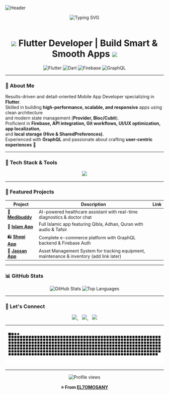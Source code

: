 ![Header](https://capsule-render.vercel.app/api?type=waving&color=8B5CF6&height=200&section=header&text=Mohmmed+Ayman&fontSize=90&fontColor=ffffff&animation=twinkling)

<!-- Animated Banner -->
<div align="center">
  <img src="https://readme-typing-svg.demolab.com?font=Fira+Code&weight=700&size=30&duration=1800&pause=700&color=8B5CF6&center=true&vCenter=true&width=750&lines=Hey+there!+I'm+Mohmmed+Ayman+%F0%9F%91%8B;Flutter+Master+%F0%9F%92%9C;Clean+Architecture+Ninja+%F0%9F%A7%A0;Building+Magic+with+Code+%E2%9C%A8" alt="Typing SVG" />
</div>

<br>

<h1 align="center">
  <img src="https://media.giphy.com/media/WFZvB7VIXBgiz3eSGI/giphy.gif" width="30"/>
  Flutter Developer | Build Smart & Smooth Apps
  <img src="https://media.giphy.com/media/WFZvB7VIXBgiz3eSGI/giphy.gif" width="30"/>
</h1>

<div align="center">

![Flutter](https://img.shields.io/badge/Flutter-8B5CF6?style=for-the-badge&logo=flutter&logoColor=white)
![Dart](https://img.shields.io/badge/Dart-8B5CF6?style=for-the-badge&logo=dart&logoColor=white)
![Firebase](https://img.shields.io/badge/Firebase-8B5CF6?style=for-the-badge&logo=firebase&logoColor=white)
![GraphQL](https://img.shields.io/badge/GraphQL-8B5CF6?style=for-the-badge&logo=graphql&logoColor=white)

</div>

---

### 💫 About Me
Results-driven and detail-oriented Mobile App Developer specializing in **Flutter**.  
Skilled in building **high-performance, scalable, and responsive** apps using clean architecture  
and modern state management (**Provider, Bloc/Cubit**).  
Proficient in **Firebase, API integration, Git workflows, UI/UX optimization, app localization**,  
and **local storage (Hive & SharedPreferences)**.  
Experienced with **GraphQL** and passionate about crafting **user-centric experiences** 💜  

---

### 🧰 Tech Stack & Tools
<div align="center">
  <img src="https://skillicons.dev/icons?i=flutter,dart,firebase,graphql,git,github,vscode,postman,linux,androidstudio&theme=dark" />
</div>

---

### 🚀 Featured Projects

| Project | Description | Link |
|---------|-------------|------|
| 💓 **[Medibuddy](https://github.com/lifebuddies/medibuddy)** | AI-powered healthcare assistant with real-time diagnostics & doctor chat |
| 🕌 **[Islam App](https://github.com/EL7OMOSANY/Islam-App)** | Full Islamic app featuring Qibla, Adhan, Quran with audio & Tafsir |
| 🛍️ **[Shopi App](https://github.com/EL7OMOSANY/shopi_app)** | Complete e-commerce platform with GraphQL backend & Firebase Auth |
| 🧾 **[Jassan App](#)** | Asset Management System for tracking equipment, maintenance & inventory (add link later) |

---

### 📊 GitHub Stats
<div align="center">
  <img width="390" src="https://github-readme-stats.vercel.app/api?username=EL7OMOSANY&count_private=true&show_icons=true&theme=tokyonight&rank_icon=github&border_radius=10" alt="GitHub Stats" />
  <img width="325" src="https://github-readme-stats.vercel.app/api/top-langs/?username=EL7OMOSANY&layout=compact&theme=tokyonight&border_radius=10&langs_count=8&hide=c,html,css&langs_count=6" alt="Top Languages" />
</div>

---

### 🤝 Let's Connect
<div align="center">
  <a href="https://www.linkedin.com/in/mohmmed-ayman-b9080b34a" target="_blank">
    <img src="https://img.shields.io/badge/LinkedIn-8B5CF6?style=for-the-badge&logo=linkedin&logoColor=white" />
  </a>
  &nbsp;&nbsp;
  <a href="mailto:mmohmmeayman710@gmail.com">
    <img src="https://img.shields.io/badge/Gmail-8B5CF6?style=for-the-badge&logo=gmail&logoColor=white" />
  </a>
  &nbsp;&nbsp;
  <a href="https://wa.me/201005536262">
    <img src="https://img.shields.io/badge/WhatsApp-8B5CF6?style=for-the-badge&logo=whatsapp&logoColor=white" />
  </a>
</div>

---

<div align="center">
  <img src="https://raw.githubusercontent.com/platane/snk/output/github-contribution-grid-snake-dark.svg" alt="Snake animation" />

---

<img src="https://komarev.com/ghpvc/?username=EL7OMOSANY&label=Profile%20views&color=8B5CF6&style=flat" alt="Profile views" />

**⭐️ From [EL7OMOSANY](https://github.com/EL7OMOSANY)**
</div>
